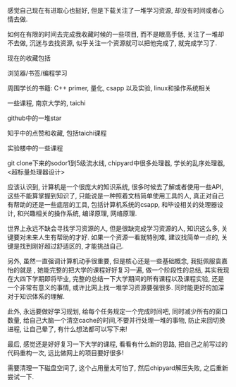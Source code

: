 感觉自己现在有进取心也挺好, 但是下载关注了一堆学习资源, 却没有时间或者心情去做. 

如何在有限的时间去完成我收藏时候的一些项目, 而不是眼高手低, 关注了一堆却不去做, 沉迷与去找资源, 似乎关注一个资源就可以把他完成了, 就完成学习了.

现在的收藏包括

浏览器/书签/编程学习

周围学长的书籍: C++ primer, 量化, csapp 以及实验, linux和操作系统相关

一些课程, 南京大学的, taichi

github中的一堆star

知乎中的点赞和收藏, 包括taichi课程

实验楼中的一些课程

git clone下来的sodor1到5级流水线, chipyard中很多处理器, 学长的乱序处理器, <超标量处理器设计>



应该认识到, 计算机是一个很庞大的知识系统, 很多时候去了解或者使用一些API, 这些不能算掌握到知识了, 只能说是一种照着文档简单使用工具的人, 真正对自己有帮助的还是一些底层的工具, 包括计算机系统的csapp, 和毕设相关的处理器设计, 和兴趣相关的操作系统, 编译原理, 网络原理. 

世界上永远不缺会寻找学习资源的人, 但是很缺完成学习资源的人, 知识这么多, 关键要对未来人生有帮助的才好. 如果一个资源一看就特别难, 建议找简单一点的, 关键是找到刚好超过舒适区的, 才能挑战自己. 

另外, 虽然一直强调计算机动手很重要, 但是核心还是一些基础概念, 我挺佩服袁嘉怡的就是 , 她能完整的把大学的课程好好复习一遍, 做一个阶段性的总结, 其实我现在大四下学期即将毕业, 完整的总结一下大学期间的所有课程以及课程实验, 还是一个非常有意义的事情, 或许比网上找一堆学习资源要强很多. 同时能更好的加深对于知识体系的理解. 

此外, 永远要做好学习规划, 给每个任务规定一个完成时间吧, 同时减少所有的窗口数量, 给自己大脑一个清空cache的时间,不要并行处理一堆的事物, 防止来回切换进程, 让自己晕了, 有什么想法都可以写下来!

最后, 感觉还是好好复习一下大学的课程, 看看有什么新的思路, 把自己之前写过的代码重构一次, 远比做网上的项目要好很多!





需要清理一下磁盘空间了, 这个占用量太可怕了, 然后chipyard解压失败, 之后重新尝试一下.

